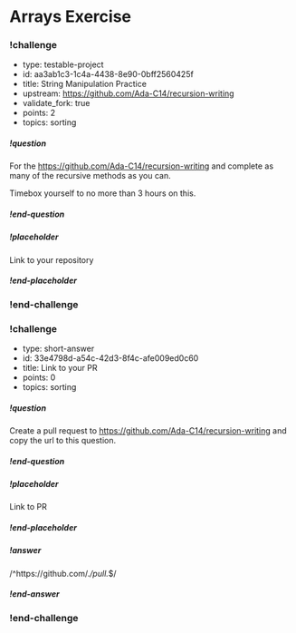 # Arrays Exercise

<!-- >>>>>>>>>>>>>>>>>>>>>> BEGIN CHALLENGE >>>>>>>>>>>>>>>>>>>>>> -->
<!-- Replace everything in square brackets [] and remove brackets  -->

### !challenge

* type: testable-project
* id: aa3ab1c3-1c4a-4438-8e90-0bff2560425f
* title: String Manipulation Practice
* upstream: https://github.com/Ada-C14/recursion-writing
* validate_fork: true
* points: 2
* topics: sorting

##### !question

For the https://github.com/Ada-C14/recursion-writing and complete as many of the recursive methods as you can.  

Timebox yourself to no more than 3 hours on this.

##### !end-question

##### !placeholder

Link to your repository

##### !end-placeholder

<!-- other optional sections -->
<!-- !hint - !end-hint (markdown, users can see after a failed attempt) -->
<!-- !rubric - !end-rubric (markdown, instructors can see while scoring a checkpoint) -->
<!-- !explanation - !end-explanation (markdown, students can see after answering correctly) -->

### !end-challenge

<!-- ======================= END CHALLENGE ======================= -->

<!-- >>>>>>>>>>>>>>>>>>>>>> BEGIN CHALLENGE >>>>>>>>>>>>>>>>>>>>>> -->
<!-- Replace everything in square brackets [] and remove brackets  -->

### !challenge

* type: short-answer
* id: 33e4798d-a54c-42d3-8f4c-afe009ed0c60
* title: Link to your PR
* points: 0
* topics: sorting

##### !question

Create a pull request to https://github.com/Ada-C14/recursion-writing and copy the url to this question.

##### !end-question

##### !placeholder

Link to PR

##### !end-placeholder

##### !answer

/^https:\/\/github.com\/.*\/pull.*$/

##### !end-answer

<!-- other optional sections -->
<!-- !hint - !end-hint (markdown, users can see after a failed attempt) -->
<!-- !rubric - !end-rubric (markdown, instructors can see while scoring a checkpoint) -->
<!-- !explanation - !end-explanation (markdown, students can see after answering correctly) -->

### !end-challenge

<!-- ======================= END CHALLENGE ======================= -->